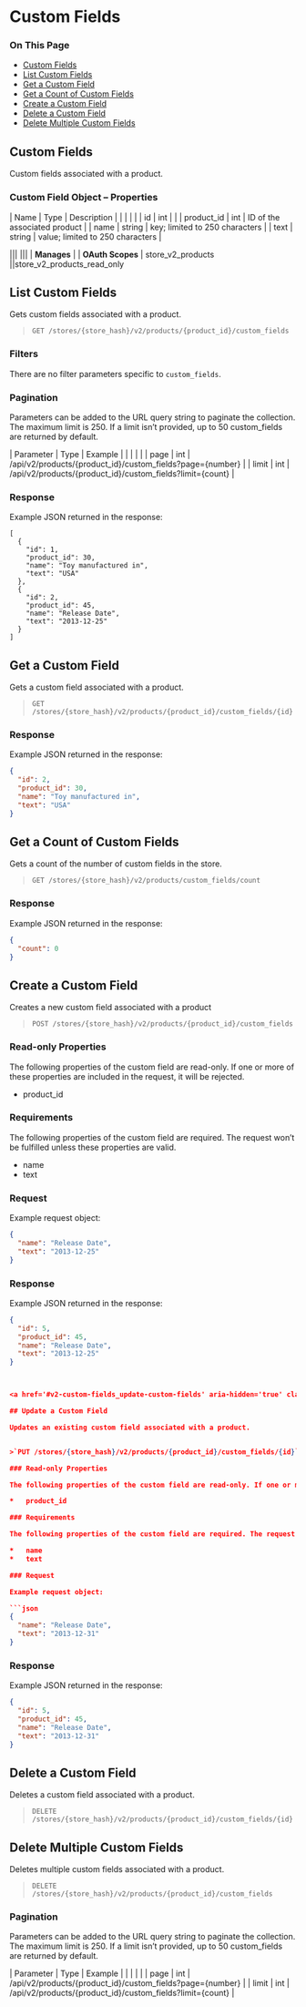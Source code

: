 # Custom Fields

<div class="otp" id="no-index">

### On This Page
- [Custom Fields](#custom-fields)
- [List Custom Fields](#list-custom-fields)
- [Get a Custom Field](#get-a-custom-field)
- [Get a Count of Custom Fields](#get-a-count-of-custom-fields)
- [Create a Custom Field](#create-a-custom-field)
- [Delete a Custom Field](#delete-a-custom-field)
- [Delete Multiple Custom Fields](#delete-multiple-custom-fields)

</div> 

<a href='#v2-custom-fields_object-properties' aria-hidden='true' class='block-anchor'  id='v2-custom-fields_object-properties'><i aria-hidden='true' class='linkify icon'></i></a>

## Custom Fields 

Custom fields associated with a product.

### Custom Field Object – Properties 

| Name | Type | Description |
|  |  |  |
| id | int | |
| product_id | int | ID of the associated product |
| name | string | key; limited to 250 characters |
| text | string | value; limited to 250 characters |

<a href='#v2-custom-fields_list-custom-fields' aria-hidden='true' class='block-anchor'  id='v2-custom-fields_list-custom-fields'><i aria-hidden='true' class='linkify icon'></i></a>

|||
|||
| **Manages** |
| **OAuth Scopes** | store_v2_products
||store_v2_products_read_only

## List Custom Fields 

Gets custom fields associated with a product.


>`GET /stores/{store_hash}/v2/products/{product_id}/custom_fields`

### Filters 

There are no filter parameters specific to `custom_fields`.

### Pagination 

Parameters can be added to the URL query string to paginate the collection. The maximum limit is 250. If a limit isn’t provided, up to 50 custom_fields are returned by default.

| Parameter | Type | Example |
|  |  |  |
| page | int | /api/v2/products/{product_id}/custom_fields?page={number} |
| limit | int | /api/v2/products/{product_id}/custom_fields?limit={count} |

### Response 

Example JSON returned in the response:

```
[
  {
    "id": 1,
    "product_id": 30,
    "name": "Toy manufactured in",
    "text": "USA"
  },
  {
    "id": 2,
    "product_id": 45,
    "name": "Release Date",
    "text": "2013-12-25"
  }
]
```



<a href='#v2-custom-fields_get-custom-fields' aria-hidden='true' class='block-anchor'  id='v2-custom-fields_get-custom-fields'><i aria-hidden='true' class='linkify icon'></i></a>

## Get a Custom Field 

Gets a custom field associated with a product.


>`GET /stores/{store_hash}/v2/products/{product_id}/custom_fields/{id}`

### Response 

Example JSON returned in the response:

```json
{
  "id": 2,
  "product_id": 30,
  "name": "Toy manufactured in",
  "text": "USA"
}
```



<a href='#v2-custom-fields_get-count-custom-fields' aria-hidden='true' class='block-anchor'  id='v2-custom-fields_get-count-custom-fields'><i aria-hidden='true' class='linkify icon'></i></a>

## Get a Count of Custom Fields 

Gets a count of the number of custom fields in the store.

>`GET /stores/{store_hash}/v2/products/custom_fields/count`

### Response 

Example JSON returned in the response:

```json
{
  "count": 0
}
```



<a href='#v2-custom-fields_create-custom-fields' aria-hidden='true' class='block-anchor'  id='v2-custom-fields_create-custom-fields'><i aria-hidden='true' class='linkify icon'></i></a>

## Create a Custom Field 

Creates a new custom field associated with a product

>`POST /stores/{store_hash}/v2/products/{product_id}/custom_fields`

### Read-only Properties 

The following properties of the custom field are read-only. If one or more of these properties are included in the request, it will be rejected.

*   product_id

### Requirements 

The following properties of the custom field are required. The request won’t be fulfilled unless these properties are valid.

*   name
*   text

### Request 

Example request object:

```json
{
  "name": "Release Date",
  "text": "2013-12-25"
}
```

### Response 

Example JSON returned in the response:

```json
{
  "id": 5,
  "product_id": 45,
  "name": "Release Date",
  "text": "2013-12-25"
}



<a href='#v2-custom-fields_update-custom-fields' aria-hidden='true' class='block-anchor'  id='v2-custom-fields_update-custom-fields'><i aria-hidden='true' class='linkify icon'></i></a>

## Update a Custom Field 

Updates an existing custom field associated with a product.


>`PUT /stores/{store_hash}/v2/products/{product_id}/custom_fields/{id}`

### Read-only Properties 

The following properties of the custom field are read-only. If one or more of these properties are included in the request, it will be rejected.

*   product_id

### Requirements 

The following properties of the custom field are required. The request won’t be fulfilled unless these properties are valid.

*   name
*   text

### Request 

Example request object:

```json
{
  "name": "Release Date",
  "text": "2013-12-31"
}
```

### Response 

Example JSON returned in the response:

```json
{
  "id": 5,
  "product_id": 45,
  "name": "Release Date",
  "text": "2013-12-31"
}
```



<a href='#v2-custom-fields_delete-custom-fields' aria-hidden='true' class='block-anchor'  id='v2-custom-fields_delete-custom-fields'><i aria-hidden='true' class='linkify icon'></i></a>


## Delete a Custom Field 

Deletes a custom field associated with a product.

>`DELETE /stores/{store_hash}/v2/products/{product_id}/custom_fields/{id}`



<a href='#v2-custom-fields_delete-multiple-custom-fields' aria-hidden='true' class='block-anchor'  id='v2-custom-fields_delete-multiple-custom-fields'><i aria-hidden='true' class='linkify icon'></i></a>

## Delete Multiple Custom Fields 

Deletes multiple custom fields associated with a product.


>`DELETE /stores/{store_hash}/v2/products/{product_id}/custom_fields`

### Pagination 

Parameters can be added to the URL query string to paginate the collection. The maximum limit is 250. If a limit isn’t provided, up to 50 custom_fields are returned by default.

| Parameter | Type | Example |
|  |  |  |
| page | int | /api/v2/products/{product_id}/custom_fields?page={number} |
| limit | int | /api/v2/products/{product_id}/custom_fields?limit={count} |

